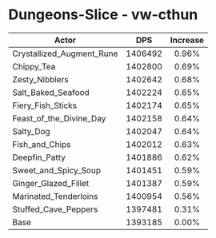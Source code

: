 # Dungeons-Slice - vw-cthun
| Actor | DPS | Increase |
|---|:---:|:---:|
|Crystallized_Augment_Rune|1406492|0.96%|
|Chippy_Tea|1402800|0.69%|
|Zesty_Nibblers|1402642|0.68%|
|Salt_Baked_Seafood|1402224|0.65%|
|Fiery_Fish_Sticks|1402174|0.65%|
|Feast_of_the_Divine_Day|1402158|0.64%|
|Salty_Dog|1402047|0.64%|
|Fish_and_Chips|1402012|0.63%|
|Deepfin_Patty|1401886|0.62%|
|Sweet_and_Spicy_Soup|1401451|0.59%|
|Ginger_Glazed_Fillet|1401387|0.59%|
|Marinated_Tenderloins|1400954|0.56%|
|Stuffed_Cave_Peppers|1397481|0.31%|
|Base|1393185|0.00%|
